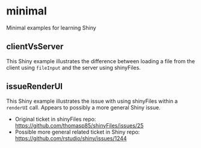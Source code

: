 # minimal
Minimal examples for learning Shiny

## clientVsServer

This Shiny example illustrates the difference between loading a file from the client using `fileInput` and the server using shinyFiles.

## issueRenderUI

This Shiny example illustrates the issue with using shinyFiles within a `renderUI` call.  Appears to possibly a more general Shiny issue.

* Original ticket in shinyFiles repo:  https://github.com/thomasp85/shinyFiles/issues/25
* Possible more general related ticket in Shiny repo:  https://github.com/rstudio/shiny/issues/1244
